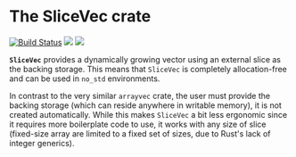 # The SliceVec crate

[![Build Status](https://travis-ci.org/jonas-schievink/slicevec.svg?branch=master)](https://travis-ci.org/jonas-schievink/slicevec) [![](http://meritbadge.herokuapp.com/slicevec)](https://crates.io/crates/slicevec) [![](https://docs.rs/slicevec/badge.svg)](https://docs.rs/slicevec)

**`SliceVec`** provides a dynamically growing vector using an external slice as the backing storage. This means that `SliceVec` is completely allocation-free and can be used in `no_std` environments.

In contrast to the very similar `arrayvec` crate, the user must provide the backing storage (which can reside anywhere in writable memory), it is not created automatically. While this makes `SliceVec` a bit less ergonomic since it requires more boilerplate code to use, it works with any size of slice (fixed-size array are limited to a fixed set of sizes, due to Rust's lack of integer generics).
